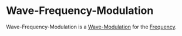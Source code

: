 # Wave-Frequency-Modulation

Wave-Frequency-Modulation is a [Wave-Modulation](10000088.md) for the [Frequency](10000016.md).
